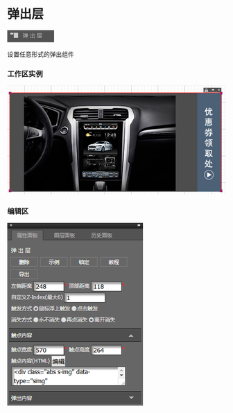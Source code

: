# 弹出层

![](/assets/wwqq_21.jpg)

设置任意形式的弹出组件

### 工作区实例

![](/assets/QQ21-1.png)

### 编辑区

![](/assets/QQ21-2.png)



